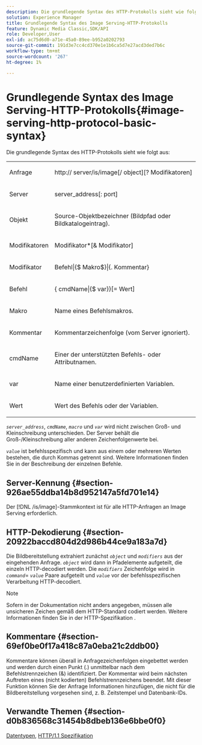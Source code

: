 ```yaml
---
description: Die grundlegende Syntax des HTTP-Protokolls sieht wie folgt aus.
solution: Experience Manager
title: Grundlegende Syntax des Image Serving-HTTP-Protokolls
feature: Dynamic Media Classic,SDK/API
role: Developer,User
exl-id: ac75d6d0-a71e-45a0-89ee-b952a0202793
source-git-commit: 191d3e7cc4cd370e1e1b6ca5d7e27acd3ded7b6c
workflow-type: tm+mt
source-wordcount: '267'
ht-degree: 1%

---
```


# Grundlegende Syntax des Image Serving-HTTP-Protokolls{#image-serving-http-protocol-basic-syntax}

Die grundlegende Syntax des HTTP-Protokolls sieht wie folgt aus:

<table id="simpletable_854C20D4C42247B99D9F123543C17E7C"> 
 <tr class="strow"> 
  <td class="stentry"> <p><span class="codeph"> <span class="varname"> Anfrage</span> </span> </p> </td> 
  <td class="stentry"> <p> <span class="filepath">http://<span class="varname"> server</span>/is/image[/<span class="varname"> object</span>][?<span class="varname"> Modifikatoren</span>]</span> </p> </td> 
 </tr> 
 <tr class="strow"> 
  <td class="stentry"> <p><span class="codeph"> <span class="varname"> Server </span> </span> </p></td> 
  <td class="stentry"> <p> <span class="codeph"> <span class="varname"> server_address</span>[:<span class="varname"> port</span>]</span> </p> </td> 
 </tr> 
 <tr class="strow"> 
  <td class="stentry"> <p><span class="codeph"> <span class="varname"> Objekt</span> </span> </p></td> 
  <td class="stentry"> <p>Source-Objektbezeichner (Bildpfad oder Bildkatalogeintrag). </p> </td> 
 </tr> 
 <tr class="strow"> 
  <td class="stentry"> <p><span class="codeph"> <span class="varname"> Modifikatoren</span> </span> </p></td> 
  <td class="stentry"> <p><span class="codeph"> <span class="varname"> Modifikator</span>*[&amp;<span class="varname"> Modifikator</span>]</span> </p> </td> 
 </tr> 
 <tr class="strow"> 
  <td class="stentry"> <p><span class="codeph"> <span class="varname"> Modifikator</span> </span> </p></td> 
  <td class="stentry"> <p><span class="codeph">Befehl|{$<span class="varname"> Makro</span>$}|{.<span class="varname"> Kommentar</span>}</span> </p></td> 
 </tr> 
 <tr class="strow"> 
  <td class="stentry"> <p><span class="codeph"> <span class="varname"> Befehl</span> </span> </p> </td> 
  <td class="stentry"> <p>{<span class="varname"> cmdName</span>|{$<span class="varname"> var</span>}}[=<span class="varname"> Wert</span>] </p></td> 
 </tr> 
 <tr class="strow"> 
  <td class="stentry"> <p><span class="codeph"> <span class="varname"> Makro</span> </span> </p> </td> 
  <td class="stentry"> <p>Name eines Befehlsmakros.</p></td> 
 </tr> 
 <tr class="strow"> 
  <td class="stentry"> <p><span class="codeph"> <span class="varname"> Kommentar</span> </span> </p></td> 
  <td class="stentry"> <p>Kommentarzeichenfolge (vom Server ignoriert).</p></td> 
 </tr> 
 <tr class="strow"> 
  <td class="stentry"> <p><span class="codeph"> <span class="varname"> cmdName</span> </span> </p></td> 
  <td class="stentry"> <p>Einer der unterstützten Befehls- oder Attributnamen.</p></td> 
 </tr> 
 <tr class="strow"> 
  <td class="stentry"> <p><span class="codeph"> <span class="varname"> var</span> </span> </p> </td> 
  <td class="stentry"> <p>Name einer benutzerdefinierten Variablen.</p></td> 
 </tr> 
 <tr class="strow"> 
  <td class="stentry"> <p><span class="codeph"> <span class="varname"> Wert</span> </span> </p></td> 
  <td class="stentry"> <p>Wert des Befehls oder der Variablen. </p></td> 
 </tr> 
</table>

*`server_address`*, *`cmdName`*, *`macro`* und *`var`* wird nicht zwischen Groß- und Kleinschreibung unterschieden. Der Server behält die Groß-/Kleinschreibung aller anderen Zeichenfolgenwerte bei.

*`value`* ist befehlsspezifisch und kann aus einem oder mehreren Werten bestehen, die durch Kommas getrennt sind. Weitere Informationen finden Sie in der Beschreibung der einzelnen Befehle.

## Server-Kennung {#section-926ae55ddba14b8d952147a5fd701e14}

Der [!DNL /is/image]-Stammkontext ist für alle HTTP-Anfragen an Image Serving erforderlich.

## HTTP-Dekodierung {#section-20922baccd804d2d986b44ce9a183a7d}

Die Bildbereitstellung extrahiert zunächst *`object`* und *`modifiers`* aus der eingehenden Anfrage. *`object`* wird dann in Pfadelemente aufgeteilt, die einzeln HTTP-decodiert werden. Die *`modifiers`* Zeichenfolge wird in *`command`*= *`value`* Paare aufgeteilt und *`value`* vor der befehlsspezifischen Verarbeitung HTTP-decodiert.

>[!NOTE]
>
>Sofern in der Dokumentation nicht anders angegeben, müssen alle unsicheren Zeichen gemäß dem HTTP-Standard codiert werden. Weitere Informationen finden Sie in der HTTP-Spezifikation .

## Kommentare {#section-69ef0be0f17a418c87a0eba21c2ddb00}

Kommentare können überall in Anfragezeichenfolgen eingebettet werden und werden durch einen Punkt (.) unmittelbar nach dem Befehlstrennzeichen (&amp;) identifiziert. Der Kommentar wird beim nächsten Auftreten eines (nicht kodierten) Befehlstrennzeichens beendet. Mit dieser Funktion können Sie der Anfrage Informationen hinzufügen, die nicht für die Bildbereitstellung vorgesehen sind, z. B. Zeitstempel und Datenbank-IDs.

## Verwandte Themen {#section-d0b836568c31454b8dbeb136e6bbe0f0}

[Datentypen](../../../../../is-api/http-ref/image-serving-api-ref/c-http-protocol-reference/c-data-types/c-data-types.md#concept-49455c12df954bb5919cdd8d5ccc85fa), [HTTP/1.1 Spezifikation](https://www.w3.org/Protocols/rfc2616/rfc2616.html)
